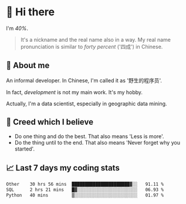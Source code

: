 # 👋 Hi there

I'm *40%*.

> It's a nickname and the real name also in a way.
> My real name pronunciation is similar to *forty percent* ('四成') in Chinese.

## :speech_balloon: About me

An informal developer. In Chinese, I'm called it as '野生的程序员'.

In fact, _development_ is not my main work. It's my hobby.

Actually, I'm a data scientist, especially in geographic data mining.

## :see_no_evil: Creed which I believe

- Do one thing and do the best. That also means 'Less is more'.
- Do the thing until to the end. That also means 'Never forget why you started'.

## :chart_with_upwards_trend: Last 7 days my coding stats

<!--START_SECTION:waka-->

```txt
Other    30 hrs 56 mins  ██████████████████████▓░░   91.11 %
SQL      2 hrs 21 mins   █▓░░░░░░░░░░░░░░░░░░░░░░░   06.93 %
Python   40 mins         ▒░░░░░░░░░░░░░░░░░░░░░░░░   01.97 %
```

<!--END_SECTION:waka-->
